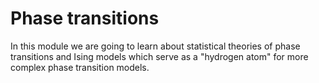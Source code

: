 Phase transitions
=======================

In this module we are going to learn about statistical theories of phase transitions and Ising models which serve as a "hydrogen atom" for more complex phase transition models.
